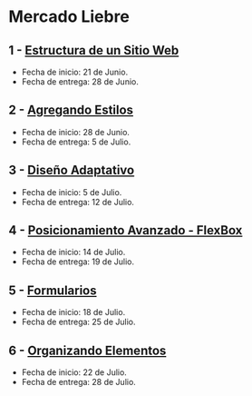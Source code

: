 # Mercado Liebre

## 1 - [Estructura de un Sitio Web](https://github.com/YR-Johnson/mercado-liebre/tree/estructura_de_un_sitio_web)

- Fecha de inicio:  21 de Junio.
- Fecha de entrega:  28 de Junio.

## 2 - [Agregando Estilos](https://github.com/YR-Johnson/mercado-liebre/tree/agregando-estilos)

- Fecha de inicio:  28 de Junio.
- Fecha de entrega:  5 de Julio.

## 3 - [Diseño Adaptativo](https://github.com/YR-Johnson/mercado-liebre/tree/disenio-adaptativo)

- Fecha de inicio:  5 de Julio.
- Fecha de entrega:  12 de Julio.

## 4 - [Posicionamiento Avanzado - FlexBox](https://github.com/YR-Johnson/mercado-liebre/tree/posicionamiento-avanzado-flexbox)

- Fecha de inicio:  14 de Julio.
- Fecha de entrega:  19 de Julio.

## 5 - [Formularios](https://github.com/YR-Johnson/mercado-liebre/tree/formularios)

- Fecha de inicio:  18 de Julio.
- Fecha de entrega:  25 de Julio.

## 6 - [Organizando Elementos](https://github.com/YR-Johnson/mercado-liebre/tree/organizando-elementos)

- Fecha de inicio:  22 de Julio.
- Fecha de entrega:  28 de Julio.
